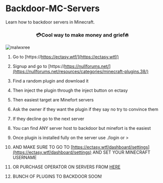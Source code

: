 # Backdoor-MC-Servers
Learn how to backdoor servers in Minecraft.
<h3 align="center">💳Cool way to make money and grief🔥</h3>

<p align="left"> <img src="https://komarev.com/ghpvc/?username=malwxree&label=Profile%20views&color=0e75b6&style=flat" alt="malwxree" /> </p>

1. Go to [https://https://ectasy.wtf/](https://ectasy.wtf/)
2. Signup and go to [https://https://nullforums.net/](https://nullforums.net/resources/categories/minecraft-plugins.38/)
3. Find a random plugin and download it
4. Then inject the plugin through the inject button on ectasy
5. Then easiest target are Minefort servers
6. Ask the owner if they want the plugin if they say no try to convince them
7. If they decline go to the next server
8. You can find ANY server host to backdoor but minefort is the easiest
9. Once plugin is installed fully on the server use ./login or >
10. AND MAKE SURE TO GO TO [https://ectasy.wtf/dashboard/settings](https://ectasy.wtf/dashboard/settings) AND SET YOUR MINECRAFT USERNAME

11. OR PURCHASE OPERATOR ON SERVERS FROM [HERE](https://backdoor.sell.app/product/purchase-op?store=backdoor&quantity=1)

12. BUNCH OF PLUGINS TO BACKDOOR SOON!
</p>
